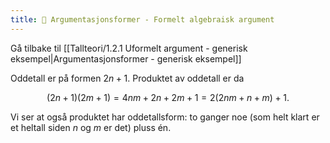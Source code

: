 ```yaml
---
title: 📄 Argumentasjonsformer - Formelt algebraisk argument
---
```

Gå tilbake til [[Tallteori/1.2.1 Uformelt argument - generisk eksempel|Argumentasjonsformer - generisk eksempel]]

Oddetall er på formen $2n + 1$. Produktet av oddetall er da

$${(2n + 1)(2m + 1)
}{= 4nm + 2n + 2m + 1
}{= 2(2nm + n + m) + 1.}$$

Vi ser at også produktet har oddetallsform: to ganger noe (som helt
klart er et heltall siden $n$ og $m$ er det) pluss én.